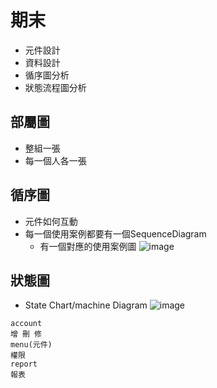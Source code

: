 # 期末
- 元件設計
- 資料設計
- 循序圖分析
- 狀態流程圖分析
## 部屬圖
- 整組一張
- 每一個人各一張

## 循序圖
- 元件如何互動
- 每一個使用案例都要有一個SequenceDiagram
  - 有一個對應的使用案例圖
![image](https://user-images.githubusercontent.com/71476327/207221459-e7d1a93e-1a31-42c8-a10d-0ae0e19ed696.png)

## 狀態圖
- State Chart/machine Diagram
![image](https://user-images.githubusercontent.com/71476327/209603686-e506ce65-cee4-4e10-857b-629475f97c5e.png)

```
account
增 刪 修
menu(元件)
權限
report
報表
```
